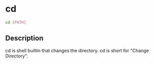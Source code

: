 # cd

```sh
cd [PATH]
```

## Description

cd is shell builtin that changes the directory. cd is short for "Change Directory".
